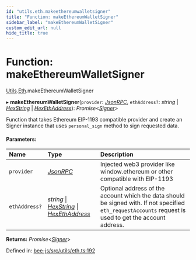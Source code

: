 ```yaml
---
id: "utils.eth.makeethereumwalletsigner"
title: "Function: makeEthereumWalletSigner"
sidebar_label: "makeEthereumWalletSigner"
custom_edit_url: null
hide_title: true
---
```


# Function: makeEthereumWalletSigner

[Utils](../modules/utils.md).[Eth](../modules/utils.eth.md).makeEthereumWalletSigner

▸ **makeEthereumWalletSigner**(`provider`: [*JsonRPC*](../interfaces/utils.eth.jsonrpc.md), `ethAddress?`: *string* \| [*HexString*](../types/utils.hex.hexstring.md) \| [*HexEthAddress*](../types/utils.eth.hexethaddress.md)): *Promise*<[*Signer*](../types/signer.md)\>

Function that takes Ethereum EIP-1193 compatible provider and create an Signer instance that
uses `personal_sign` method to sign requested data.

#### Parameters:

Name | Type | Description |
:------ | :------ | :------ |
`provider` | [*JsonRPC*](../interfaces/utils.eth.jsonrpc.md) | Injected web3 provider like window.ethereum or other compatible with EIP-1193   |
`ethAddress?` | *string* \| [*HexString*](../types/utils.hex.hexstring.md) \| [*HexEthAddress*](../types/utils.eth.hexethaddress.md) | Optional address of the account which the data should be signed with. If not specified `eth_requestAccounts` request is used to get the account address.    |

**Returns:** *Promise*<[*Signer*](../types/signer.md)\>

Defined in: [bee-js/src/utils/eth.ts:192](https://github.com/ethersphere/bee-js/blob/7260ee1/src/utils/eth.ts#L192)
